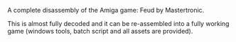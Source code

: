 A complete disassembly of the Amiga game: Feud by Mastertronic.

This is almost fully decoded and it can be re-assembled into a fully working game
(windows tools, batch script and all assets are provided).

